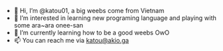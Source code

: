 - 👋 Hi, I’m @katou01, a big weebs come from Vietnam
- 👀 I’m interested in learning new programing language and playing with some ara~ara onee-san
- 🌱 I’m currently learning how to be a good weebs OwO
- 📫 You can reach me via katou@akio.ga
